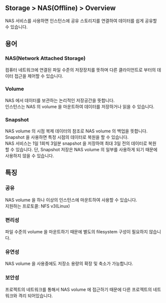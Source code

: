 ## Storage > NAS(Offline) > Overview

NAS 서비스를 사용하면 인스턴스에 공유 스토리지를 연결하여 데이터를 쉽게 공유할 수 있습니다.

## 용어

### NAS(Network Attached Storage)

컴퓨터 네트워크에 연결된 파일 수준의 저장장치를 뜻하며 다른 클라이언트로 부터의 데이터 접근을 제어할 수 있습니다.

### Volume

NAS 에서 데이터를 보관하는 논리적인 저장공간을 뜻합니다.  
인스턴스는 NAS 의 volume 을 마운트하여 데이터를 저장하거나 읽을 수 있습니다.

### Snapshot

NAS volume 의 시점 복제 데이터의 참조로 NAS volume 의 백업을 뜻합니다.  
Snapshot 을 사용하면 특정 시점의 데이터로 복원을 할 수 있습니다.  
NAS 서비스는 1일 1회씩 3일분 snapshot 을 저장하여 최대 3일 전의 데이터로 복원 할 수 있습니다.
단, Snapshot 저장은 NAS volume 의 일부를 사용하게 되기 때문에 사용하지 않을 수 있습니다.


## 특징

### 공유

NAS volume 을 하나 이상의 인스턴스에 마운트하여 사용할 수 있습니다.  
지원하는 프로토콜: NFS v3(Linux)

### 편리성

파일 수준의 volume 을 마운트하기 때문에 별도의 filesystem 구성이 필요하지 않습니다.

### 유연성

NAS volume 을 사용중에도 저장소 용량의 확장 및 축소가 가능합니다.

### 보안성  

프로젝트의 네트워크를 통해서 NAS volume 에 접근하기 때문에 다른 프로젝트의 네트워크와 격리 되어있습니다.

